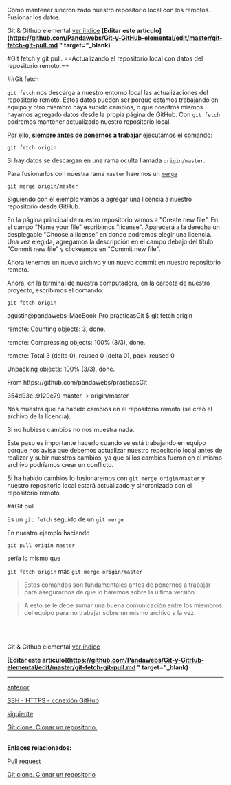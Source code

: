 <span class="hidden-excerpt"> Como mantener sincronizado nuestro repositorio local con los remotos. Fusionar los datos.</span>

<!-- Inicio links índice y github -->

<span class="link-to-index-git">Git & Github elemental [ ver índice](http://pandawebs.net/git-github-elemental/)</span>
<strong class="link-to-github">[Editar este artículo](https://github.com/Pandawebs/Git-y-GitHub-elemental/edit/master/git-fetch-git-pull.md " target="_blank)</strong>

<!-- Fin links índice y github -->

#Git fetch y git pull. 
==Actualizando el repositorio local con datos del repositorio remoto.==

##Git fetch

`git fetch` nos descarga a nuestro entorno local las actualizaciones del repositorio remoto.
Estos datos pueden ser porque estamos trabajando en equipo y otro miembro haya subido cambios, o que nosotros mismos hayamos agregado datos desde la propia página de GitHub. Con `git fetch` podremos mantener actualizado nuestro repositorio local.

Por ello, **siempre antes de ponernos a trabajar** ejecutamos el comando:

`git fetch origin`

Si hay datos se descargan en una rama oculta llamada `origin/master`.

Para fusionarlos con nuestra rama `master` haremos un [`merge`](http://pandawebs.net/trabajar-con-ramas-git)

`git merge origin/master`


Siguiendo con el ejemplo vamos a agregar una licencia a nuestro repositorio desde GitHub.

En la página principal de nuestro repositorio vamos a "Create new file".
En el campo "Name your file" escribimos "license". Aparecerá a la derecha un desplegable "Choose a license" en donde podremos elegir una licencia.
Una vez elegida, agregamos la descripción en el campo debajo del título "Commit new file" y clickeamos en "Commit new file".

Ahora tenemos un nuevo archivo y un nuevo commit en nuestro repositorio remoto.

Ahora, en la terminal de nuestra computadora, en la carpeta de nuestro proyecto, escribimos el comando:

 `git fetch origin`

<div class="console">
  <p>agustin@pandawebs-MacBook-Pro practicasGit $ git fetch origin</p>
  <p>remote: Counting objects: 3, done.</p>
  <p>remote: Compressing objects: 100% (3/3), done.</p>
  <p>remote: Total 3 (delta 0), reused 0 (delta 0), pack-reused 0</p>
  <p>Unpacking objects: 100% (3/3), done.</p>
  <p>From https://github.com/pandawebs/practicasGit</p>
  <p>   354d93c..9129e79  master     -> origin/master</p>
</div>

Nos muestra que ha habido cambios en el repositorio remoto (se creó el archivo de la licencia).

Si no hubiese cambios no nos muestra nada.

Este paso es importante hacerlo cuando se está trabajando en equipo porque nos avisa que debemos actualizar nuestro repositorio local antes de realizar y subir nuestros cambios, ya que si los cambios fueron en el mismo archivo podríamos crear un conflicto.

Si ha habido cambios lo fusionaremos con `git merge origin/master` y nuestro repositorio local estará actualizado y sincronizado con el repositorio remoto.


##Git pull

Es un `git fetch` seguido de un `git merge`

En nuestro ejemplo haciendo 

`git pull origin master` 

sería lo mismo que 

`git fetch origin` más `git merge origin/master`

> Estos comandos son fundamentales antes de ponernos a trabajar para asegurarnos de que lo haremos sobre la última versión.

> A esto se le debe sumar una buena comunicación entre los miembros del equipo para no trabajar sobre un mismo archivo a la vez.

<br>
<br>

<!-- Inicio links índice y github -->

<span class="link-to-index-git">Git & Github elemental [ ver índice](http://pandawebs.net/git-github-elemental/)</span>

<strong class="link-to-github">[Editar este artículo](https://github.com/Pandawebs/Git-y-GitHub-elemental/edit/master/git-fetch-git-pull.md " target="_blank)</strong>

<!-- Fin links índice y github -->

<hr>
<div class="post-content_next">
  <a href="http://pandawebs.net/ssh-https-conexion-github">
    <div class="post-content_next-left">
      <p>anterior</p>
      <span>SSH - HTTPS - conexión GitHub</span>
  </div>
  <a href="http://pandawebs.net/clonar-un-repositorio/">
    <div class="post-content_next-right">
      <p>siguiente</p>
      <span>Git clone. Clonar un repositorio.</span>
    </div>
  </a>
</div>
<br>

**Enlaces relacionados:**

[Pull request](http://pandawebs.net/pull-request)

[Git clone. Clonar un repositorio](http://pandawebs.net/clonar-un-repositorio)

